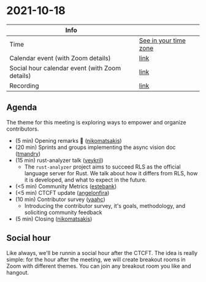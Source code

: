 # 2021-10-18

| Info                                           |                                   |
| ---------------------------------------------- | --------------------------------- |
| Time                                           | [See in your time zone][timezone] |
| Calendar event (with Zoom details)             | [link][cal]                       |
| Social hour calendar event (with Zoom details) | [link][calsh]                     |
| Recording                                      | [link][watch]                     |

[timezone]: https://everytimezone.com/s/b65371cd
[cal]: https://calendar.google.com/calendar/u/0/r/eventedit/copy/MG45cWpyNXU0Z25kYmttbzhpbHU2a2k1ZDEgN24wdnZvcWZlMGtibms2aTA0dWl1NTJ0MzBAZw
[calsh]: https://calendar.google.com/calendar/u/0/r/eventedit/copy/MGUxdXFvY3A5ZmVvY2szM204cmZldHNhZXIgN24wdnZvcWZlMGtibms2aTA0dWl1NTJ0MzBAZw
[watch]: https://youtu.be/n8FW-WcFewo

## Agenda

The theme for this meeting is exploring ways to empower and organize contributors.

- (5 min) Opening remarks 👋 ([nikomatsakis])
- (20 min) Sprints and groups implementing the async vision doc ([tmandry])
- (15 min) rust-analyzer talk ([veykril])
  - The `rust-analyzer` project aims to succeed RLS as the official language server for Rust. We talk about how it differs from RLS, how it is developed, and what to expect in the future.
- (<5 min) Community Metrics ([estebank])
- (<5 min) CTCFT update ([angelonfira])
- (10 min) Contributor survey ([yaahc])
  - Introducing the contributor survey, it's goals, methodology, and soliciting community feedback
- (5 min) Closing ([nikomatsakis])

[nikomatsakis]: https://github.com/nikomatsakis
[angelonfira]: https://github.com/angelonfira
[yaahc]: https://github.com/yaahc
[tmandry]: https://github.com/tmandry
[estebank]: https://github.com/estebank
[veykril]: https://github.com/veykril

## Social hour

Like always, we'll be runnin a social hour after the CTCFT. The idea is really
simple: for the hour after the meeting, we will create breakout rooms in Zoom
with different themes. You can join any breakout room you like and hangout.

[ctcft calendar]: https://calendar.google.com/calendar/embed?src=7n0vvoqfe0kbnk6i04uiu52t30%40group.calendar.google.com
